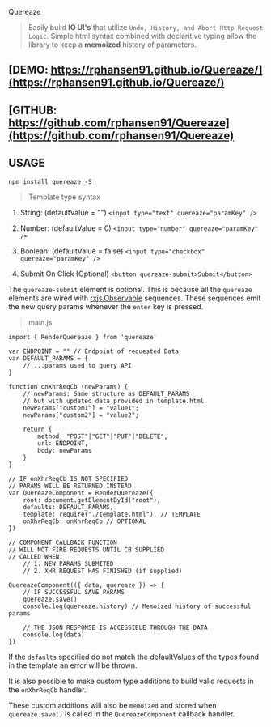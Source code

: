 Quereaze

> Easily build **IO UI's** that utilize `Undo, History, and Abort Http Request Logic`.
> Simple html syntax combined with declaritive typing allow the library to keep a
> **memoized** history of parameters.

[DEMO: https://rphansen91.github.io/Quereaze/](https://rphansen91.github.io/Quereaze/)
-----------------------------------------------
[GITHUB: https://github.com/rphansen91/Quereaze](https://github.com/rphansen91/Quereaze)
-----------------------------------------------

USAGE
-----

`npm install quereaze -S`


> Template type syntax

1. String: (defaultValue = "")
    `<input type="text" quereaze="paramKey" />`

2. Number: (defaultValue = 0)
    `<input type="number" quereaze="paramKey" />`

3. Boolean: (defaultValue = false)
    `<input type="checkbox" quereaze="paramKey" />`

4. Submit On Click (Optional)
    `<button quereaze-submit>Submit</button>`

The `quereaze-submit` element is optional.
This is because all the `quereaze` elements
are wired with [rxjs.Observable](https://github.com/ReactiveX/rxjs) sequences.
These sequences emit the new query params 
whenever the `enter` key is pressed.

> main.js

    import { RenderQuereaze } from 'quereaze'

    var ENDPOINT = "" // Endpoint of requested Data
    var DEFAULT_PARAMS = {
        // ...params used to query API
    }

    function onXhrReqCb (newParams) {
        // newParams: Same structure as DEFAULT_PARAMS 
        // but with updated data provided in template.html
        newParams["custom1"] = "value1";
        newParams["custom2"] = "value2";

        return {
            method: "POST"|"GET"|"PUT"|"DELETE",
            url: ENDPOINT,
            body: newParams
        }
    }

    // IF onXhrReqCb IS NOT SPECIFIED 
    // PARAMS WILL BE RETURNED INSTEAD
    var QuereazeComponent = RenderQuereaze({
        root: document.getElementById("root"),
        defaults: DEFAULT_PARAMS,
        template: require("./template.html"), // TEMPLATE
        onXhrReqCb: onXhrReqCb // OPTIONAL
    })

    // COMPONENT CALLBACK FUNCTION
    // WILL NOT FIRE REQUESTS UNTIL CB SUPPLIED
    // CALLED WHEN:
        // 1. NEW PARAMS SUBMITED
        // 2. XHR REQUEST HAS FINISHED (if supplied)
        
    QuereazeComponent(({ data, quereaze }) => {
        // IF SUCCESSFUL SAVE PARAMS
        quereaze.save()
        console.log(quereaze.history) // Memoized history of successful params

        // THE JSON RESPONSE IS ACCESSIBLE THROUGH THE DATA
        console.log(data)
    })

If the `defaults` specified do not match the defaultValues of the types 
found in the template an error will be thrown.

It is also possible to make custom type additions
to build valid requests in the `onXhrReqCb` handler.

These custom additions will also be `memoized` and
stored when `quereaze.save()` is called in the
`QuereazeComponent` callback handler.